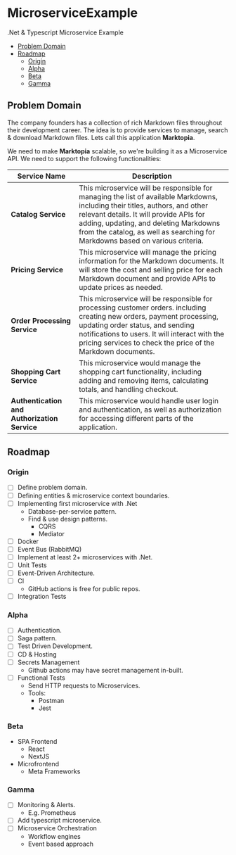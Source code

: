 # MicroserviceExample

.Net & Typescript Microservice Example

- [Problem Domain](#problem-domain)
- [Roadmap](#roadmap)
  - [Origin](#origin)
  - [Alpha](#alpha)
  - [Beta](#beta)
  - [Gamma](#gamma)

## Problem Domain

The company founders has a collection of rich Markdown files throughout their development career. The idea is to provide services to manage, search & download Markdown files. Lets call this application **Marktopia**.

We need to make **Marktopia** scalable, so we're building it as a Microservice API. We need to support the following functionalities:

Service Name | Description
--- | ---
**Catalog Service** | This microservice will be responsible for managing the list of available Markdowns, including their titles, authors, and other relevant details. It will provide APIs for adding, updating, and deleting Markdowns from the catalog, as well as searching for Markdowns based on various criteria.
**Pricing Service** | This microservice will manage the pricing information for the Markdown documents. It will store the cost and selling price for each Markdown document and provide APIs to update prices as needed.
**Order Processing Service** | This microservice will be responsible for processing customer orders. including creating new orders, payment processing, updating order status, and sending notifications to users. It will interact with the pricing services to check the price of the Markdown documents.
**Shopping Cart Service** | This microservice would manage the shopping cart functionality, including adding and removing items, calculating totals, and handling checkout.
**Authentication and Authorization Service** | This microservice would handle user login and authentication, as well as authorization for accessing different parts of the application.

## Roadmap

### Origin

- [ ] Define problem domain.
- [ ] Defining entities & microservice context boundaries.
- [ ] Implementing first microservice with .Net
  - Database-per-service pattern.
  - Find & use design patterns.
    - CQRS
    - Mediator
- [ ] Docker
- [ ] Event Bus (RabbitMQ)
- [ ] Implement at least 2+ microservices with .Net.
- [ ] Unit Tests
- [ ] Event-Driven Architecture.
- [ ] CI
  - GitHub actions is free for public repos.
- [ ] Integration Tests

### Alpha

- [ ] Authentication.
- [ ] Saga pattern.
- [ ] Test Driven Development.
- [ ] CD & Hosting
- [ ] Secrets Management
  - Github actions may have secret management in-built.
- [ ] Functional Tests
  - Send HTTP requests to Microservices.
  - Tools:
    - Postman
    - Jest

### Beta

- SPA Frontend
  - React
  - NextJS
- Microfrontend
  - Meta Frameworks

### Gamma

- [ ] Monitoring & Alerts.
  - E.g. Prometheus
- [ ] Add typescript microservice.
- [ ] Microservice Orchestration
  - Workflow engines
  - Event based approach
